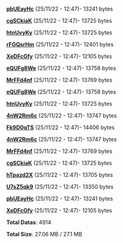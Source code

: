 [**pbUEayHc**](/data/pbUEayHc.txt) (25/11/22 - 12:47)- 13241 bytes

[**cgSCkiaK**](/data/cgSCkiaK.txt) (25/11/22 - 12:47)- 13725 bytes

[**htnUvyKy**](/data/htnUvyKy.txt) (25/11/22 - 12:47)- 13725 bytes

[**rFGQsrHm**](/data/rFGQsrHm.txt) (25/11/22 - 12:47)- 12401 bytes

[**XeDFcGfy**](/data/XeDFcGfy.txt) (25/11/22 - 12:47)- 12105 bytes

[**eQUFg8We**](/data/eQUFg8We.txt) (25/11/22 - 12:47)- 13758 bytes

[**MrFFd4nf**](/data/MrFFd4nf.txt) (25/11/22 - 12:47)- 13769 bytes

[**eQUFg8We**](/data/eQUFg8We.txt) (25/11/22 - 12:47)- 13758 bytes

[**htnUvyKy**](/data/htnUvyKy.txt) (25/11/22 - 12:47)- 13725 bytes

[**4nW2Rm6c**](/data/4nW2Rm6c.txt) (25/11/22 - 12:47)- 13747 bytes

[**Fk9D0qTS**](/data/Fk9D0qTS.txt) (25/11/22 - 12:47)- 14406 bytes

[**4nW2Rm6c**](/data/4nW2Rm6c.txt) (25/11/22 - 12:47)- 13747 bytes

[**MrFFd4nf**](/data/MrFFd4nf.txt) (25/11/22 - 12:47)- 13769 bytes

[**cgSCkiaK**](/data/cgSCkiaK.txt) (25/11/22 - 12:47)- 13725 bytes

[**hTpazd2X**](/data/hTpazd2X.txt) (25/11/22 - 12:47)- 13705 bytes

[**U7sZ5qk9**](/data/U7sZ5qk9.txt) (25/11/22 - 12:47)- 13350 bytes

[**pbUEayHc**](/data/pbUEayHc.txt) (25/11/22 - 12:47)- 13241 bytes

[**XeDFcGfy**](/data/XeDFcGfy.txt) (25/11/22 - 12:47)- 12105 bytes

**Total Datas**: 4914

**Total Size**: 27.06 MB / 27.1 MB